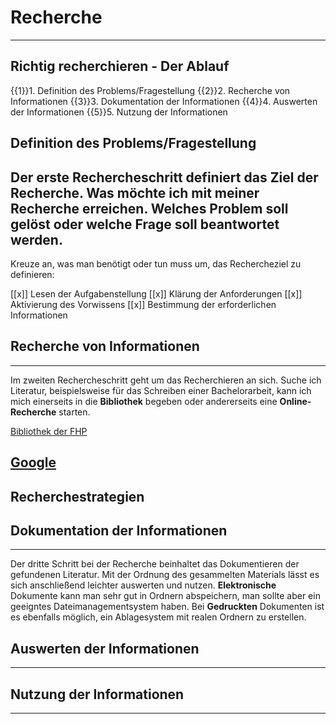 # __Recherche__
---

__Richtig recherchieren - Der Ablauf__
---
{{1}}1. Definition des Problems/Fragestellung
{{2}}2. Recherche von Informationen
{{3}}3. Dokumentation der Informationen
{{4}}4. Auswerten der Informationen
{{5}}5. Nutzung der Informationen

## Definition des Problems/Fragestellung

Der erste Rechercheschritt definiert das Ziel der Recherche. Was möchte ich mit meiner Recherche erreichen. Welches Problem soll gelöst oder welche Frage soll beantwortet werden.
---
Kreuze an, was man benötigt oder tun muss um, das Rechercheziel zu definieren:

[[x]] Lesen der Aufgabenstellung
[[x]] Klärung der Anforderungen
[[x]] Aktivierung des Vorwissens
[[x]] Bestimmung der erforderlichen Informationen

## Recherche von Informationen
---
Im zweiten Rechercheschritt geht um das Recherchieren an sich. Suche ich Literatur, beispielsweise für das Schreiben einer Bachelorarbeit, kann ich mich einerseits in die __Bibliothek__ begeben oder andererseits eine __Online-Recherche__ starten.

[Bibliothek der FHP](https://www.fh-potsdam.de/campus-services/bibliothek)

[Google](https://www.google.de/?hl=de)
---
Recherchestrategien
---



## Dokumentation der Informationen
---
Der dritte Schritt bei der Recherche beinhaltet das Dokumentieren der gefundenen Literatur. Mit der Ordnung des gesammelten Materials lässt es sich anschließend leichter auswerten und nutzen. **Elektronische** Dokumente kann man sehr gut in Ordnern abspeichern, man sollte aber ein geeigntes Dateimanagementsystem haben. Bei **Gedruckten** Dokumenten ist es ebenfalls möglich, ein Ablagesystem mit realen Ordnern zu erstellen.

## Auswerten der Informationen
---


## Nutzung der Informationen
---
